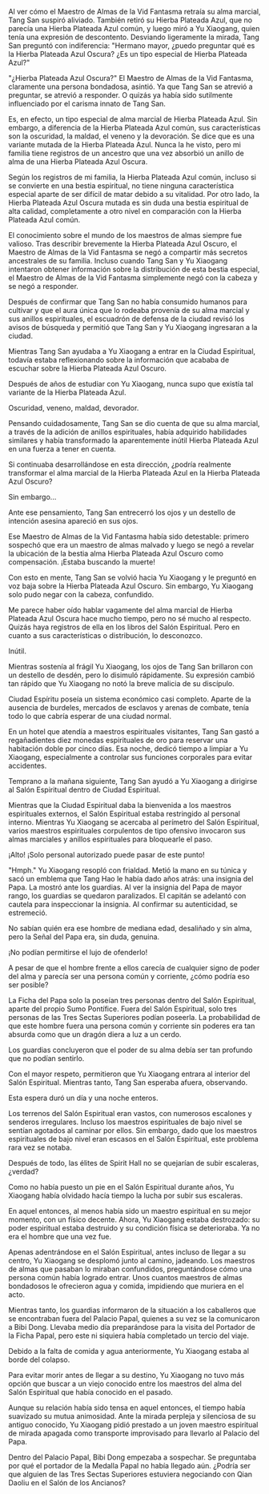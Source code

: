 
Al ver cómo el Maestro de Almas de la Vid Fantasma retraía su alma marcial, Tang San suspiró aliviado. También retiró su Hierba Plateada Azul, que no parecía una Hierba Plateada Azul común, y luego miró a Yu Xiaogang, quien tenía una expresión de descontento. Desviando ligeramente la mirada, Tang San preguntó con indiferencia: "Hermano mayor, ¿puedo preguntar qué es la Hierba Plateada Azul Oscura? ¿Es un tipo especial de Hierba Plateada Azul?"

"¿Hierba Plateada Azul Oscura?" El Maestro de Almas de la Vid Fantasma, claramente una persona bondadosa, asintió. Ya que Tang San se atrevió a preguntar, se atrevió a responder. O quizás ya había sido sutilmente influenciado por el carisma innato de Tang San.

Es, en efecto, un tipo especial de alma marcial de Hierba Plateada Azul. Sin embargo, a diferencia de la Hierba Plateada Azul común, sus características son la oscuridad, la maldad, el veneno y la devoración. Se dice que es una variante mutada de la Hierba Plateada Azul. Nunca la he visto, pero mi familia tiene registros de un ancestro que una vez absorbió un anillo de alma de una Hierba Plateada Azul Oscura.

Según los registros de mi familia, la Hierba Plateada Azul común, incluso si se convierte en una bestia espiritual, no tiene ninguna característica especial aparte de ser difícil de matar debido a su vitalidad. Por otro lado, la Hierba Plateada Azul Oscura mutada es sin duda una bestia espiritual de alta calidad, completamente a otro nivel en comparación con la Hierba Plateada Azul común.

El conocimiento sobre el mundo de los maestros de almas siempre fue valioso. Tras describir brevemente la Hierba Plateada Azul Oscuro, el Maestro de Almas de la Vid Fantasma se negó a compartir más secretos ancestrales de su familia. Incluso cuando Tang San y Yu Xiaogang intentaron obtener información sobre la distribución de esta bestia especial, el Maestro de Almas de la Vid Fantasma simplemente negó con la cabeza y se negó a responder.

Después de confirmar que Tang San no había consumido humanos para cultivar y que el aura única que lo rodeaba provenía de su alma marcial y sus anillos espirituales, el escuadrón de defensa de la ciudad revisó los avisos de búsqueda y permitió que Tang San y Yu Xiaogang ingresaran a la ciudad.

Mientras Tang San ayudaba a Yu Xiaogang a entrar en la Ciudad Espiritual, todavía estaba reflexionando sobre la información que acababa de escuchar sobre la Hierba Plateada Azul Oscuro.

Después de años de estudiar con Yu Xiaogang, nunca supo que existía tal variante de la Hierba Plateada Azul.

Oscuridad, veneno, maldad, devorador.

Pensando cuidadosamente, Tang San se dio cuenta de que su alma marcial, a través de la adición de anillos espirituales, había adquirido habilidades similares y había transformado la aparentemente inútil Hierba Plateada Azul en una fuerza a tener en cuenta.

Si continuaba desarrollándose en esta dirección, ¿podría realmente transformar el alma marcial de la Hierba Plateada Azul en la Hierba Plateada Azul Oscuro?

Sin embargo...

Ante ese pensamiento, Tang San entrecerró los ojos y un destello de intención asesina apareció en sus ojos.

Ese Maestro de Almas de la Vid Fantasma había sido detestable: primero sospechó que era un maestro de almas malvado y luego se negó a revelar la ubicación de la bestia alma Hierba Plateada Azul Oscuro como compensación. ¡Estaba buscando la muerte!

Con esto en mente, Tang San se volvió hacia Yu Xiaogang y le preguntó en voz baja sobre la Hierba Plateada Azul Oscuro. Sin embargo, Yu Xiaogang solo pudo negar con la cabeza, confundido.

Me parece haber oído hablar vagamente del alma marcial de Hierba Plateada Azul Oscura hace mucho tiempo, pero no sé mucho al respecto. Quizás haya registros de ella en los libros del Salón Espiritual. Pero en cuanto a sus características o distribución, lo desconozco.

Inútil.

Mientras sostenía al frágil Yu Xiaogang, los ojos de Tang San brillaron con un destello de desdén, pero lo disimuló rápidamente. Su expresión cambió tan rápido que Yu Xiaogang no notó la breve malicia de su discípulo.

Ciudad Espíritu poseía un sistema económico casi completo. Aparte de la ausencia de burdeles, mercados de esclavos y arenas de combate, tenía todo lo que cabría esperar de una ciudad normal.

En un hotel que atendía a maestros espirituales visitantes, Tang San gastó a regañadientes diez monedas espirituales de oro para reservar una habitación doble por cinco días. Esa noche, dedicó tiempo a limpiar a Yu Xiaogang, especialmente a controlar sus funciones corporales para evitar accidentes.

Temprano a la mañana siguiente, Tang San ayudó a Yu Xiaogang a dirigirse al Salón Espiritual dentro de Ciudad Espiritual.

Mientras que la Ciudad Espiritual daba la bienvenida a los maestros espirituales externos, el Salón Espiritual estaba restringido al personal interno. Mientras Yu Xiaogang se acercaba al perímetro del Salón Espiritual, varios maestros espirituales corpulentos de tipo ofensivo invocaron sus almas marciales y anillos espirituales para bloquearle el paso.

¡Alto! ¡Solo personal autorizado puede pasar de este punto!

"Hmph." Yu Xiaogang resopló con frialdad. Metió la mano en su túnica y sacó un emblema que Tang Hao le había dado años atrás: una insignia del Papa. La mostró ante los guardias. Al ver la insignia del Papa de mayor rango, los guardias se quedaron paralizados. El capitán se adelantó con cautela para inspeccionar la insignia. Al confirmar su autenticidad, se estremeció.

No sabían quién era ese hombre de mediana edad, desaliñado y sin alma, pero la Señal del Papa era, sin duda, genuina.

¡No podían permitirse el lujo de ofenderlo!

A pesar de que el hombre frente a ellos carecía de cualquier signo de poder del alma y parecía ser una persona común y corriente, ¿cómo podría eso ser posible?

La Ficha del Papa solo la poseían tres personas dentro del Salón Espiritual, aparte del propio Sumo Pontífice. Fuera del Salón Espiritual, solo tres personas de las Tres Sectas Superiores podían poseerla. La probabilidad de que este hombre fuera una persona común y corriente sin poderes era tan absurda como que un dragón diera a luz a un cerdo.

Los guardias concluyeron que el poder de su alma debía ser tan profundo que no podían sentirlo.

Con el mayor respeto, permitieron que Yu Xiaogang entrara al interior del Salón Espiritual. Mientras tanto, Tang San esperaba afuera, observando.

Esta espera duró un día y una noche enteros.

Los terrenos del Salón Espiritual eran vastos, con numerosos escalones y senderos irregulares. Incluso los maestros espirituales de bajo nivel se sentían agotados al caminar por ellos. Sin embargo, dado que los maestros espirituales de bajo nivel eran escasos en el Salón Espiritual, este problema rara vez se notaba.

Después de todo, las élites de Spirit Hall no se quejarían de subir escaleras, ¿verdad?

Como no había puesto un pie en el Salón Espiritual durante años, Yu Xiaogang había olvidado hacía tiempo la lucha por subir sus escaleras.

En aquel entonces, al menos había sido un maestro espiritual en su mejor momento, con un físico decente. Ahora, Yu Xiaogang estaba destrozado: su poder espiritual estaba destruido y su condición física se deterioraba. Ya no era el hombre que una vez fue.

Apenas adentrándose en el Salón Espiritual, antes incluso de llegar a su centro, Yu Xiaogang se desplomó junto al camino, jadeando. Los maestros de almas que pasaban lo miraban confundidos, preguntándose cómo una persona común había logrado entrar. Unos cuantos maestros de almas bondadosos le ofrecieron agua y comida, impidiendo que muriera en el acto.

Mientras tanto, los guardias informaron de la situación a los caballeros que se encontraban fuera del Palacio Papal, quienes a su vez se la comunicaron a Bibi Dong. Llevaba medio día preparándose para la visita del Portador de la Ficha Papal, pero este ni siquiera había completado un tercio del viaje.

Debido a la falta de comida y agua anteriormente, Yu Xiaogang estaba al borde del colapso.

Para evitar morir antes de llegar a su destino, Yu Xiaogang no tuvo más opción que buscar a un viejo conocido entre los maestros del alma del Salón Espiritual que había conocido en el pasado.

Aunque su relación había sido tensa en aquel entonces, el tiempo había suavizado su mutua animosidad. Ante la mirada perpleja y silenciosa de su antiguo conocido, Yu Xiaogang pidió prestado a un joven maestro espiritual de mirada apagada como transporte improvisado para llevarlo al Palacio del Papa.

Dentro del Palacio Papal, Bibi Dong empezaba a sospechar. Se preguntaba por qué el portador de la Medalla Papal no había llegado aún. ¿Podría ser que alguien de las Tres Sectas Superiores estuviera negociando con Qian Daoliu en el Salón de los Ancianos?